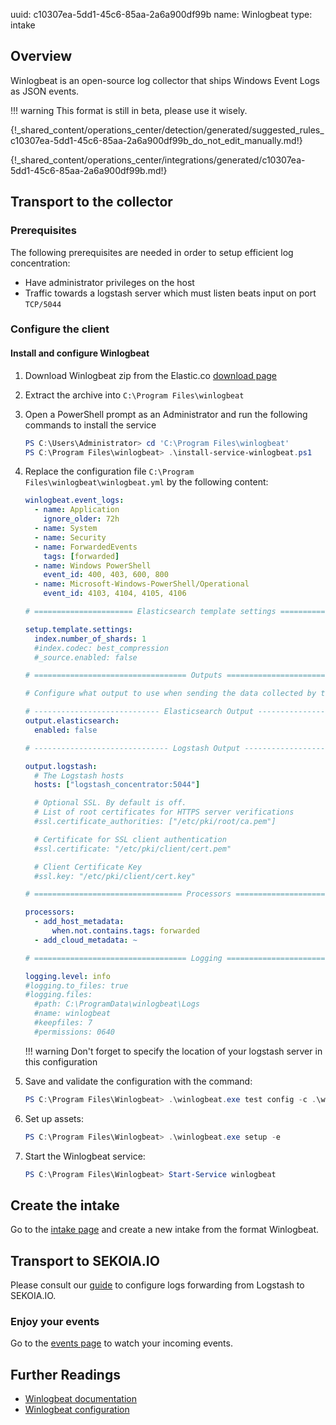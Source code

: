 uuid: c10307ea-5dd1-45c6-85aa-2a6a900df99b
name: Winlogbeat
type: intake

## Overview

Winlogbeat is an open-source log collector that ships Windows Event Logs as JSON events.

!!! warning
    This format is still in beta, please use it wisely.

{!_shared_content/operations_center/detection/generated/suggested_rules_c10307ea-5dd1-45c6-85aa-2a6a900df99b_do_not_edit_manually.md!}

{!_shared_content/operations_center/integrations/generated/c10307ea-5dd1-45c6-85aa-2a6a900df99b.md!}

## Transport to the collector

### Prerequisites
The following prerequisites are needed in order to setup efficient log concentration:

- Have administrator privileges on the host
- Traffic towards a logstash server which must listen beats input on port `TCP/5044`

### Configure the client

#### Install and configure Winlogbeat

1. Download Winlogbeat zip from the Elastic.co [download page](https://www.elastic.co/downloads/beats/winlogbeat)
2. Extract the archive into `C:\Program Files\winlogbeat`
3. Open a PowerShell prompt as an Administrator and run the following commands to install the service

	```powershell
	PS C:\Users\Administrator> cd 'C:\Program Files\winlogbeat'
	PS C:\Program Files\winlogbeat> .\install-service-winlogbeat.ps1
	```

4. Replace the configuration file `C:\Program Files\winlogbeat\winlogbeat.yml` by the following content:

	```yaml
	winlogbeat.event_logs:
	  - name: Application
	    ignore_older: 72h
	  - name: System
	  - name: Security
	  - name: ForwardedEvents
	    tags: [forwarded]
	  - name: Windows PowerShell
	    event_id: 400, 403, 600, 800
	  - name: Microsoft-Windows-PowerShell/Operational
	    event_id: 4103, 4104, 4105, 4106

	# ====================== Elasticsearch template settings =======================

	setup.template.settings:
	  index.number_of_shards: 1
	  #index.codec: best_compression
	  #_source.enabled: false

	# ================================== Outputs ===================================

	# Configure what output to use when sending the data collected by the beat.

	# ---------------------------- Elasticsearch Output ----------------------------
	output.elasticsearch:
	  enabled: false

	# ------------------------------ Logstash Output -------------------------------

	output.logstash:
	  # The Logstash hosts
	  hosts: ["logstash_concentrator:5044"]

	  # Optional SSL. By default is off.
	  # List of root certificates for HTTPS server verifications
	  #ssl.certificate_authorities: ["/etc/pki/root/ca.pem"]

	  # Certificate for SSL client authentication
	  #ssl.certificate: "/etc/pki/client/cert.pem"

	  # Client Certificate Key
	  #ssl.key: "/etc/pki/client/cert.key"

	# ================================= Processors =================================

	processors:
	  - add_host_metadata:
	      when.not.contains.tags: forwarded
	  - add_cloud_metadata: ~

	# ================================== Logging ===================================

	logging.level: info
	#logging.to_files: true
	#logging.files:
	  #path: C:\ProgramData\winlogbeat\Logs
	  #name: winlogbeat
	  #keepfiles: 7
	  #permissions: 0640
	```

	!!! warning
	    Don't forget to specify the location of your logstash server in this configuration

5. Save and validate the configuration with the command:

	```powershell
	PS C:\Program Files\Winlogbeat> .\winlogbeat.exe test config -c .\winlogbeat.yml -e
	```

6. Set up assets:

	```powershell
	PS C:\Program Files\Winlogbeat> .\winlogbeat.exe setup -e
	```

7. Start the Winlogbeat service:

	```powershell
	PS C:\Program Files\Winlogbeat> Start-Service winlogbeat
	```

## Create the intake

Go to the [intake page](https://app.sekoia.io/operations/intakes) and create a new intake from the format Winlogbeat.

## Transport to SEKOIA.IO

Please consult our [guide](../../../ingestion_methods/logstash/) to configure logs forwarding from Logstash to SEKOIA.IO.

### Enjoy your events
Go to the [events page](https://app.sekoia.io/operations/events) to watch your incoming events.

## Further Readings
- [Winlogbeat documentation](https://www.elastic.co/guide/en/beats/winlogbeat/current/_winlogbeat_overview.html)
- [Winlogbeat configuration](https://github.com/elastic/beats/blob/main/winlogbeat/winlogbeat.yml)
